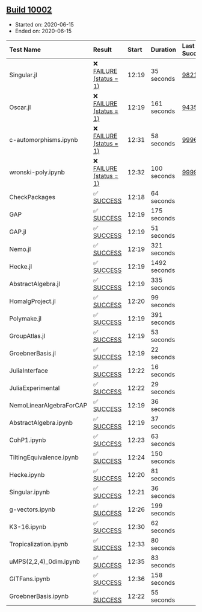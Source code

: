 ## [Build 10002](https://oscarci.mathematik.uni-kl.de/job/oscar/10002/)

* Started on: 2020-06-15
* Ended on: 2020-06-15

| Test Name    | Result | Start | Duration | Last Success | First Failure |
|:-------------|:-------|:------|:---------|:-------------|:--------------|
| Singular.jl | ❌ [FAILURE (status = 1)](https://oscarci.mathematik.uni-kl.de/job/oscar/10002/artifact/logs/build-10002/Singular.jl.log) | 12:19 | 35 seconds | [9821](https://oscarci.mathematik.uni-kl.de/job/oscar/9821/) | [9822](https://oscarci.mathematik.uni-kl.de/job/oscar/9822/) |
| Oscar.jl | ❌ [FAILURE (status = 1)](https://oscarci.mathematik.uni-kl.de/job/oscar/10002/artifact/logs/build-10002/Oscar.jl.log) | 12:19 | 161 seconds | [9435](https://oscarci.mathematik.uni-kl.de/job/oscar/9435/) | [9436](https://oscarci.mathematik.uni-kl.de/job/oscar/9436/) |
| c-automorphisms.ipynb | ❌ [FAILURE (status = 1)](https://oscarci.mathematik.uni-kl.de/job/oscar/10002/artifact/logs/build-10002/c-automorphisms.ipynb.log) | 12:31 | 58 seconds | [9996](https://oscarci.mathematik.uni-kl.de/job/oscar/9996/) | [9997](https://oscarci.mathematik.uni-kl.de/job/oscar/9997/) |
| wronski-poly.ipynb | ❌ [FAILURE (status = 1)](https://oscarci.mathematik.uni-kl.de/job/oscar/10002/artifact/logs/build-10002/wronski-poly.ipynb.log) | 12:32 | 100 seconds | [9999](https://oscarci.mathematik.uni-kl.de/job/oscar/9999/) | [10000](https://oscarci.mathematik.uni-kl.de/job/oscar/10000/) |
| CheckPackages | ✅ [SUCCESS](https://oscarci.mathematik.uni-kl.de/job/oscar/10002/artifact/logs/build-10002/CheckPackages.log) | 12:18 | 64 seconds |  |  |
| GAP | ✅ [SUCCESS](https://oscarci.mathematik.uni-kl.de/job/oscar/10002/artifact/logs/build-10002/GAP.log) | 12:19 | 175 seconds |  |  |
| GAP.jl | ✅ [SUCCESS](https://oscarci.mathematik.uni-kl.de/job/oscar/10002/artifact/logs/build-10002/GAP.jl.log) | 12:19 | 51 seconds |  |  |
| Nemo.jl | ✅ [SUCCESS](https://oscarci.mathematik.uni-kl.de/job/oscar/10002/artifact/logs/build-10002/Nemo.jl.log) | 12:19 | 321 seconds |  |  |
| Hecke.jl | ✅ [SUCCESS](https://oscarci.mathematik.uni-kl.de/job/oscar/10002/artifact/logs/build-10002/Hecke.jl.log) | 12:19 | 1492 seconds |  |  |
| AbstractAlgebra.jl | ✅ [SUCCESS](https://oscarci.mathematik.uni-kl.de/job/oscar/10002/artifact/logs/build-10002/AbstractAlgebra.jl.log) | 12:19 | 335 seconds |  |  |
| HomalgProject.jl | ✅ [SUCCESS](https://oscarci.mathematik.uni-kl.de/job/oscar/10002/artifact/logs/build-10002/HomalgProject.jl.log) | 12:20 | 99 seconds |  |  |
| Polymake.jl | ✅ [SUCCESS](https://oscarci.mathematik.uni-kl.de/job/oscar/10002/artifact/logs/build-10002/Polymake.jl.log) | 12:19 | 391 seconds |  |  |
| GroupAtlas.jl | ✅ [SUCCESS](https://oscarci.mathematik.uni-kl.de/job/oscar/10002/artifact/logs/build-10002/GroupAtlas.jl.log) | 12:19 | 53 seconds |  |  |
| GroebnerBasis.jl | ✅ [SUCCESS](https://oscarci.mathematik.uni-kl.de/job/oscar/10002/artifact/logs/build-10002/GroebnerBasis.jl.log) | 12:19 | 22 seconds |  |  |
| JuliaInterface | ✅ [SUCCESS](https://oscarci.mathematik.uni-kl.de/job/oscar/10002/artifact/logs/build-10002/JuliaInterface.log) | 12:22 | 16 seconds |  |  |
| JuliaExperimental | ✅ [SUCCESS](https://oscarci.mathematik.uni-kl.de/job/oscar/10002/artifact/logs/build-10002/JuliaExperimental.log) | 12:22 | 29 seconds |  |  |
| NemoLinearAlgebraForCAP | ✅ [SUCCESS](https://oscarci.mathematik.uni-kl.de/job/oscar/10002/artifact/logs/build-10002/NemoLinearAlgebraForCAP.log) | 12:19 | 36 seconds |  |  |
| AbstractAlgebra.ipynb | ✅ [SUCCESS](https://oscarci.mathematik.uni-kl.de/job/oscar/10002/artifact/logs/build-10002/AbstractAlgebra.ipynb.log) | 12:19 | 37 seconds |  |  |
| CohP1.ipynb | ✅ [SUCCESS](https://oscarci.mathematik.uni-kl.de/job/oscar/10002/artifact/logs/build-10002/CohP1.ipynb.log) | 12:23 | 63 seconds |  |  |
| TiltingEquivalence.ipynb | ✅ [SUCCESS](https://oscarci.mathematik.uni-kl.de/job/oscar/10002/artifact/logs/build-10002/TiltingEquivalence.ipynb.log) | 12:24 | 150 seconds |  |  |
| Hecke.ipynb | ✅ [SUCCESS](https://oscarci.mathematik.uni-kl.de/job/oscar/10002/artifact/logs/build-10002/Hecke.ipynb.log) | 12:20 | 81 seconds |  |  |
| Singular.ipynb | ✅ [SUCCESS](https://oscarci.mathematik.uni-kl.de/job/oscar/10002/artifact/logs/build-10002/Singular.ipynb.log) | 12:21 | 36 seconds |  |  |
| g-vectors.ipynb | ✅ [SUCCESS](https://oscarci.mathematik.uni-kl.de/job/oscar/10002/artifact/logs/build-10002/g-vectors.ipynb.log) | 12:26 | 199 seconds |  |  |
| K3-16.ipynb | ✅ [SUCCESS](https://oscarci.mathematik.uni-kl.de/job/oscar/10002/artifact/logs/build-10002/K3-16.ipynb.log) | 12:30 | 62 seconds |  |  |
| Tropicalization.ipynb | ✅ [SUCCESS](https://oscarci.mathematik.uni-kl.de/job/oscar/10002/artifact/logs/build-10002/Tropicalization.ipynb.log) | 12:33 | 80 seconds |  |  |
| uMPS(2,2,4)_0dim.ipynb | ✅ [SUCCESS](https://oscarci.mathematik.uni-kl.de/job/oscar/10002/artifact/logs/build-10002/uMPS-2-2-4-_0dim.ipynb.log) | 12:35 | 83 seconds |  |  |
| GITFans.ipynb | ✅ [SUCCESS](https://oscarci.mathematik.uni-kl.de/job/oscar/10002/artifact/logs/build-10002/GITFans.ipynb.log) | 12:36 | 158 seconds |  |  |
| GroebnerBasis.ipynb | ✅ [SUCCESS](https://oscarci.mathematik.uni-kl.de/job/oscar/10002/artifact/logs/build-10002/GroebnerBasis.ipynb.log) | 12:22 | 55 seconds |  |  |
